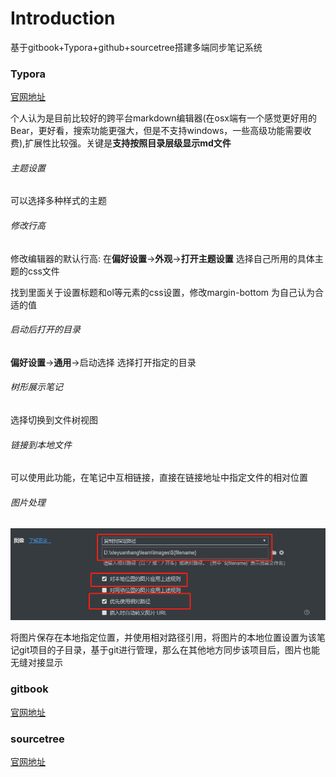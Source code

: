 # Introduction

基于gitbook+Typora+github+sourcetree搭建多端同步笔记系统

### Typora

[官网地址](http://support.typora.io/)

个人认为是目前比较好的跨平台markdown编辑器(在osx端有一个感觉更好用的Bear，更好看，搜索功能更强大，但是不支持windows，一些高级功能需要收费),扩展性比较强。关键是**支持按照目录层级显示md文件**

###### 主题设置

可以选择多种样式的主题

###### 修改行高

修改编辑器的默认行高: 在**偏好设置**->**外观**->**打开主题设置** 选择自己所用的具体主题的css文件

找到里面关于设置标题和ol等元素的css设置，修改margin-bottom 为自己认为合适的值

###### 启动后打开的目录

**偏好设置**->**通用**->启动选择 选择打开指定的目录

###### 树形展示笔记

选择切换到文件树视图

###### 链接到本地文件

可以使用此功能，在笔记中互相链接，直接在链接地址中指定文件的相对位置

###### 图片处理

![1571796314019](images/README/1571796314019.png)

将图片保存在本地指定位置，并使用相对路径引用，将图片的本地位置设置为该笔记git项目的子目录，基于git进行管理，那么在其他地方同步该项目后，图片也能无缝对接显示

### gitbook

[官网地址](https://docs.gitbook.com/)

### sourcetree

[官网地址](https://www.sourcetreeapp.com/)

